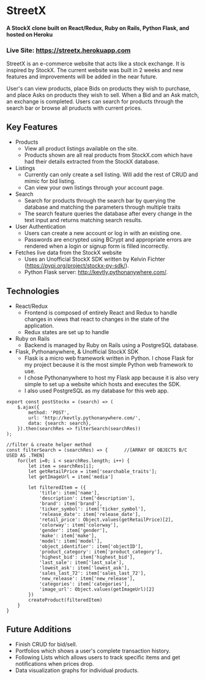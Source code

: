 # StreetX
#### A StockX clone built on React/Redux, Ruby on Rails, Python Flask, and hosted on Heroku
### Live Site: https://streetx.herokuapp.com

StreetX is an e-commerce website that acts like a stock exchange. It is inspired by StockX. The current website was built in 2 weeks and new features and improvements will be added in the near future.

User's can view products, place Bids on products they wish to purchase, and place Asks on products they wish to sell. When a Bid and an Ask match, an exchange is completed. Users can search for products through the search bar or browse all pruducts with current prices.


## Key Features
+ Products
    + View all product listings available on the site.
    + Products shown are all real products from StockX.com which have had their details extracted from the StockX database.
+ Listings
    + Currently can only create a sell listing. Will add the rest of CRUD and mimic for bid listing.
    + Can view your own listings through your account page.
+ Search
    + Search for products through the search bar by querying the database and matching the parameters through multiple traits
    + The search feature queries the database after every change in the text input and returns matching search results.
+ User Authentication
    + Users can create a new account or log in with an existing one.
    + Passwords are encrypted using BCrypt and appropriate errors are rendered when a login or signup form is filled incorrectly.
+ Fetches live data from the StockX website
    + Uses an Unofficial StockX SDK written by Kelvin Fichter (https://pypi.org/project/stockx-py-sdk/).
    + Python Flask server: http://kevtly.pythonanywhere.com/.

## Technologies
+ React/Redux
    + Frontend is composed of entirely React and Redux to handle changes in views that react to changes in the state of the application. 
    + Redux states are set up to handle 
+ Ruby on Rails
    + Backend is managed by Ruby on Rails using a PostgreSQL database.
+ Flask, Pythonanywhere, & Unofficial StockX SDK
    + Flask is a micro web framework written in Python. I chose Flask for my project because it is the most simple Python web framework to use. 
    + I chose Pythonanywhere to host my Flask app because it is also very simple to set up a website which hosts and executes the SDK.
    + I also used PostgreSQL as my database for this web app.
    
```
export const postStockx = (search) => (
    $.ajax({
        method: 'POST',
        url: 'http://kevtly.pythonanywhere.com/',
        data: {search: search},
    }).then(searchRes => filterSearch(searchRes))
);

//filter & create helper method
const filterSearch = (searchRes) => {      //[ARRAY OF OBJECTS B/C USED AS .THEN]
    for(let i=0; i < searchRes.length; i++) {
        let item = searchRes[i];
        let getRetailPrice = item['searchable_traits'];
        let getImageUrl = item['media']

        let filteredItem = ({
            'title': item['name'],
            'description': item['description'],
            'brand': item['brand'],
            'ticker_symbol': item['ticker_symbol'],
            'release_date': item['release_date'],
            'retail_price': Object.values(getRetailPrice)[2],
            'colorway': item['colorway'],
            'gender': item['gender'],
            'make': item['make'],
            'model': item['model'],
            'object_identifier': item['objectID'],
            'product_category': item['product_category'],
            'highest_bid': item['highest_bid'],
            'last_sale': item['last_sale'],
            'lowest_ask': item['lowest_ask'],
            'sales_last_72': item['sales_last_72'],
            'new_release': item['new_release'],
            'categories': item['categories'],
            'image_url': Object.values(getImageUrl)[2]
        })
        createProduct(filteredItem)
    }
}
```


## Future Additions
+ Finish CRUD for bid/sell.
+ Portfolios which shows a user's complete transaction history.
+ Following Lists which allows users to track specific items and get notifications when prices drop.
+ Data visualization graphs for individual products.
